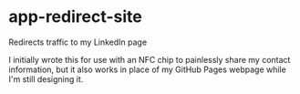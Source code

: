 # app-redirect-site
Redirects traffic to my LinkedIn page

I initially wrote this for use with an NFC chip to painlessly share my contact information, but it also works in place of my GitHub Pages webpage while I'm still designing it.
